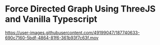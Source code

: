 # Force Directed Graph Using ThreeJS and Vanilla Typescript

https://user-images.githubusercontent.com/49199047/187740633-690c7160-5bdf-4864-81f6-361b93f7c63f.mov

